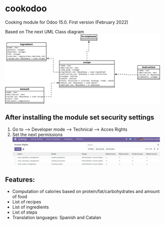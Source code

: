 # cookodoo

Cooking module for Odoo 15.0. First version (February 2022)

Based on The next UML Class diagram ![A test image](static/description/cook.png)

## After installing the module set security settings

1. Go to --> Developer mode --> Technical --> Acces Rights 
2. Set the next permissions ![set_permiss](static/description/set_AR.png)

## Features:

+ Computation of calories based on protein/fat/carbohydrates and amount of food
+ List of recipes
+ List of ingredients
+ List of steps
+ Translation languages: Spanish and Catalan

